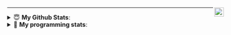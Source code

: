 <a href="https://discord.gg/QB628am" target="_blank" rel="nofollow"><img align="right" alt="NTZ Server" width="22px" src="https://www.jing.fm/clipimg/full/243-2438094_discord-svg-chat-transparent-background-discord-logo-transparent.png" /></a>

---
<details>
 <summary> 😇 <b>My Github Stats</b>: </summary>
<br>
<p align = "center">

</p>
</details>

<details> 
 <summary>🤖 <b>My programming stats</b>: </summary>
<br>

<!--START_SECTION:waka-->
```diff
 💬 > 15 ans, passionner de devloppement et d'osint
```
#
```
🤝 > Discord : NAOY#0001
📌 > Discord : discord.gg/naoy - discord.gg/QB628am
```
#
```
🐍 > Python
🌌 > Csharp
🌟 > JavaScript
🌐 > Html / Css / Js / Php
```

<!--END_SECTION:waka-->
</details>
